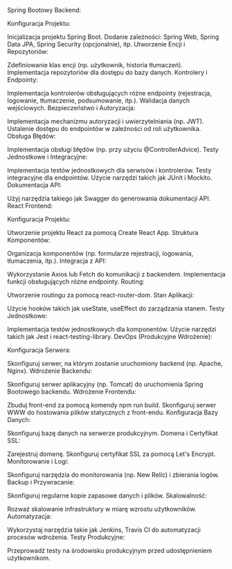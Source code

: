   Spring Bootowy Backend:

Konfiguracja Projektu:

Inicjalizacja projektu Spring Boot.
Dodanie zależności: Spring Web, Spring Data JPA, Spring Security (opcjonalnie), itp.
Utworzenie Encji i Repozytoriów:

Zdefiniowanie klas encji (np. użytkownik, historia tłumaczeń).
Implementacja repozytoriów dla dostępu do bazy danych.
Kontrolery i Endpointy:

Implementacja kontrolerów obsługujących różne endpointy (rejestracja, logowanie, tłumaczenie, podsumowanie, itp.).
Walidacja danych wejściowych.
Bezpieczeństwo i Autoryzacja:

Implementacja mechanizmu autoryzacji i uwierzytelniania (np. JWT).
Ustalenie dostępu do endpointów w zależności od roli użytkownika.
Obsługa Błędów:

Implementacja obsługi błędów (np. przy użyciu @ControllerAdvice).
Testy Jednostkowe i Integracyjne:

Implementacja testów jednostkowych dla serwisów i kontrolerów.
Testy integracyjne dla endpointów.
Użycie narzędzi takich jak JUnit i Mockito.
Dokumentacja API:

Użyj narzędzia takiego jak Swagger do generowania dokumentacji API.
React Frontend:

Konfiguracja Projektu:

Utworzenie projektu React za pomocą Create React App.
Struktura Komponentów:

Organizacja komponentów (np. formularze rejestracji, logowania, tłumaczenia, itp.).
Integracja z API:

Wykorzystanie Axios lub Fetch do komunikacji z backendem.
Implementacja funkcji obsługujących różne endpointy.
Routing:

Utworzenie routingu za pomocą react-router-dom.
Stan Aplikacji:

Użycie hooków takich jak useState, useEffect do zarządzania stanem.
Testy Jednostkowe:

Implementacja testów jednostkowych dla komponentów.
Użycie narzędzi takich jak Jest i react-testing-library.
DevOps (Produkcyjne Wdrożenie):

Konfiguracja Serwera:

Skonfiguruj serwer, na którym zostanie uruchomiony backend (np. Apache, Nginx).
Wdrożenie Backendu:

Skonfiguruj serwer aplikacyjny (np. Tomcat) do uruchomienia Spring Bootowego backendu.
Wdrożenie Frontendu:

Zbuduj front-end za pomocą komendy npm run build.
Skonfiguruj serwer WWW do hostowania plików statycznych z front-endu.
Konfiguracja Bazy Danych:

Skonfiguruj bazę danych na serwerze produkcyjnym.
Domena i Certyfikat SSL:

Zarejestruj domenę.
Skonfiguruj certyfikat SSL za pomocą Let's Encrypt.
Monitorowanie i Logi:

Skonfiguruj narzędzia do monitorowania (np. New Relic) i zbierania logów.
Backup i Przywracanie:

Skonfiguruj regularne kopie zapasowe danych i plików.
Skalowalność:

Rozważ skalowanie infrastruktury w miarę wzrostu użytkowników.
Automatyzacja:

Wykorzystaj narzędzia takie jak Jenkins, Travis CI do automatyzacji procesów wdrożenia.
Testy Produkcyjne:

Przeprowadź testy na środowisku produkcyjnym przed udostępnieniem użytkownikom.
